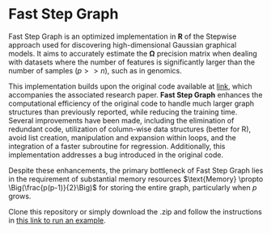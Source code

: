 # Fast Step Graph

Fast Step Graph is an optimized implementation in **R** of the Stepwise approach used for discovering high-dimensional Gaussian graphical models. It aims to accurately estimate the $\mathbf{\Omega}$ precision matrix when dealing with datasets where the number of features is significantly larger than the number of samples ($p >> n$), such as in genomics.

This implementation builds upon the original code available at [link](https://jdssv.org/index.php/jdssv/article/view/11), which accompanies the associated research paper. **Fast Step Graph** enhances the computational efficiency of the original code to handle much larger graph structures than previously reported, while reducing the training time. Several improvements have been made, including the elimination of redundant code, utilization of column-wise data structures (better for R), avoid list creation, manipulation and expansion within loops, and the integration of a faster subroutine for regression. Additionally, this implementation addresses a bug introduced in the original code.

Despite these enhancements, the primary bottleneck of Fast Step Graph lies in the requirement of substantial memory resources $\text{Memory} \propto \Big(\frac{p(p-1)}{2}\Big)$ for storing the entire graph, particularly when $p$ grows.


Clone this repository or simply download the .zip and follow the instructions in [this link to run an example](instructions.md).
